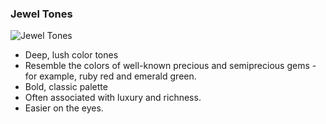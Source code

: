 ### Jewel Tones

![Jewel Tones](https://articulate-heroes.s3.amazonaws.com/uploads/rte/mtjoyaix_Jewel.png)


- Deep, lush color tones
- Resemble the colors of well-known precious and semiprecious gems - for example, ruby red and emerald green.
- Bold, classic palette
- Often associated with luxury and richness.
- Easier on the eyes.
